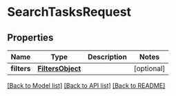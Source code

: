 # SearchTasksRequest

## Properties
Name | Type | Description | Notes
------------ | ------------- | ------------- | -------------
**filters** | [**FiltersObject**](FiltersObject.md) |  | [optional] 

[[Back to Model list]](../README.md#documentation-for-models) [[Back to API list]](../README.md#documentation-for-api-endpoints) [[Back to README]](../README.md)

